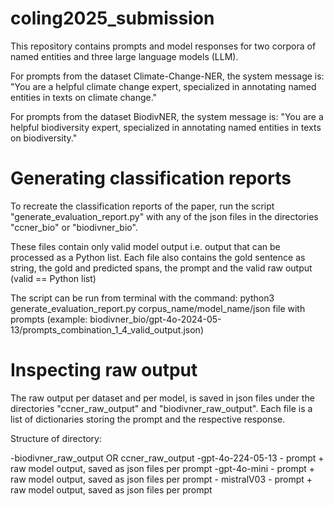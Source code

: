 # coling2025_submission

This repository contains prompts and model responses for two corpora of named entities and three large language models (LLM).

For prompts from the dataset Climate-Change-NER, the system message is: "You are a helpful climate change expert, specialized in annotating named entities in texts on climate change."

For prompts from the dataset BiodivNER, the system message is: "You are a helpful biodiversity expert, specialized in annotating named entities in texts on biodiversity."

# Generating classification reports

To recreate the classification reports of the paper, run the script "generate_evaluation_report.py" with any of the json files in the directories "ccner_bio" or "biodivner_bio".

These files contain only valid model output i.e. output that can be processed as a Python list.
Each file also contains the gold sentence as string, the gold and predicted spans, the prompt and the valid raw output (valid == Python list)

The script can be run from terminal with the command: python3 generate_evaluation_report.py corpus_name/model_name/json file with prompts (example: biodivner_bio/gpt-4o-2024-05-13/prompts_combination_1_4_valid_output.json)

# Inspecting raw output

The raw output per dataset and per model, is saved in json files under the directories "ccner_raw_output" and "biodivner_raw_output".
Each file is a list of dictionaries storing the prompt and the respective response. 

Structure of directory:

-biodivner_raw_output OR ccner_raw_output
    -gpt-4o-224-05-13
        - prompt + raw model output, saved as json files per prompt
    -gpt-4o-mini
        - prompt + raw model output, saved as json files per prompt
    - mistralV03
        - prompt + raw model output, saved as json files per prompt
